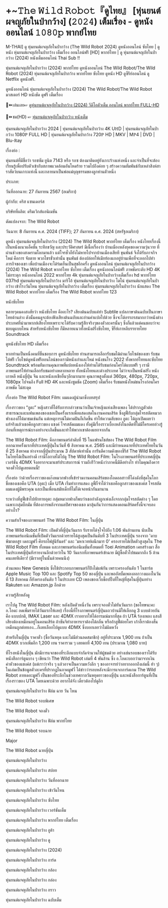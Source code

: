 # +~𝚃𝚑𝚎 𝚆𝚒𝚕𝚍 𝚁𝚘𝚋𝚘𝚝『ดูไทย』 [หุ่นยนต์ผจญภัยในป่ากว้าง] (𝟸𝟶𝟸𝟺) เต็มเรื่อง - ดูหนังออนไลน์ 𝟷𝟶𝟾𝟶𝚙 พากย์ไทย

M-THAI] ดู หุ่นยนต์ผจญภัยในป่ากว้าง (The Wild Robot 2024) ดูหนังออนไลน์ ซับไทย | ดูหนัง หุ่นยนต์ผจญภัยในป่ากว้าง เต็มเรื่อง ออนไลน์ฟรี [HD] พากย์ไทย | ดู หุ่นยนต์ผจญภัยในป่ากว้าง (2024) หนังเต็มออนไลน์ Thai Sub !!

หุ่นยนต์ผจญภัยในป่ากว้าง (2024) พากย์ไทย ดูหนังออนไลน์ The Wild Robot/The Wild Robot (2024) หุ่นยนต์ผจญภัยในป่ากว้าง พากย์ไทย ซับไทย ดูหนัง HD ดูซีรีย์ออนไลน์ ดู Netflix ดูหนังฟรี.

ดูหนังออนไลน์ หุ่นยนต์ผจญภัยในป่ากว้าง (2024) The Wild Robot/The Wild Robot มาสเตอร์ HD หนังชัด ดูฟรี เต็มเรื่อง


🔗⏩เล่นเลย☞ [ดูหุ่นยนต์ผจญภัยในป่ากว้าง (2024) วีดีโอตัวเต็ม ออนไลน์ พากย์ไทย FULL-HD](https://t.co/S9RDQbDjBe)

🔗⏩ชม(HD) ☞ [หุ่นยนต์ผจญภัยในป่ากว้าง  หนังเต็ม](https://t.co/S9RDQbDjBe)


หุ่นยนต์ผจญภัยในป่ากว้าง 2024 | หุ่นยนต์ผจญภัยในป่ากว้าง 4K UℍD | หุ่นยนต์ผจญภัยในป่ากว้าง 1080ℙ FULL HD | หุ่นยนต์ผจญภัยในป่ากว้าง 720ℙ HD | MKV | Mℙ4 | DVD | Blu-ℝay


เรื่องย่อ :

หุ่นยนต์ที่มีชื่อว่า รอซซัม ยูนิต 7143 หรือ รอซ ต้องมาติดอยู่ยังเกาะร้างแห่งหนึ่ง และจำเป็นที่จะต้องเรียนรู้เพื่อปรับตัวเข้ากับสภาพแวดล้อมอันโหดร้าย รวมไปถึงค่อย ๆ สร้างความสัมพันธ์กับเหล่าสิงห์สาราสัตว์บนเกาะแห่งนี้ และกลายมาเป็นพ่อแม่บุญธรรมของลูกห่านตัวหนึ่ง


ประเภท:

วันที่ออกฉาย: 27 กันยายน 2567 (อเมริกา)

ผู้กำกับ: คริส แซนเดอร์ส

บริษัทที่ผลิต: ดรีมเวิกส์แอนิเมชัน

ดัดแปลงจาก: The Wild Robot

วันฉาย: 8 กันยายน ค.ศ. 2024 (TIFF); 27 กันยายน ค.ศ. 2024 (สหรัฐอเมริกา)


ดูหนัง หุ่นยนต์ผจญภัยในป่ากว้าง (2024) The Wild Robot พากย์ไทย เต็มเรื่อง หนังไทยเรื่องนี้เป็นหนังแนวแอ็คชั่น ระทึกขวัญ และประวัติศาสตร์ มีเนื้อเรื่องว่า บ้านเมืองหลังยุคของความวุ่นวาย ที่ผ่านช่วงของสงครามโลกมาแล้ว แต่โจรชั่วก็ยังไม่หายไปจากบ้านเมืองเสียที ขุนพันธ์ จึงได้รับภาจกิจใหม่ คือการ จับตาย พวกโชรขั่วเท่านั้น ขุนพันธ์ ต้องปล่อยให้เมียท้องแกอยู่บ้านเพือที่จะออกไปทำภารกิจของเขา เพื่อบ้านเมืองจะได้ร่มเย็นเป็นสุขอีกครั้ง ดูหนังออนไลน์ หุ่นยนต์ผจญภัยในป่ากว้าง (2024) The Wild Robot พากย์ไทย ซับไทย เต็มเรื่อง ดูหนังออนไลน์ฟรี ภาพชัดระดับ HD 4K ไม่กระตุก หนังออนไลน์ 2022 พากย์ไทย 4k หุ่นยนต์ผจญภัยในป่ากว้างเต็มเรื่อง hd พากย์ไทย 037hd หุ่นยนต์ผจญภัยในป่ากว้าง มาริโอ้ หุ่นยนต์ผจญภัยในป่ากว้าง โตโน่ หุ่นยนต์ผจญภัยในป่ากว้าง เข้าโรงวันไหน หุ่นยนต์ผจญภัยในป่ากว้าง เต็มเรื่อง หุ่นยนต์ผจญภัยในป่ากว้าง นักแสดง The Wild Robot พากย์ไทย เต็มเรื่อง The Wild Robot พากย์ไทย 123


หนังซับไทย

หลายๆคนคงสงสัยว่า หนังซับไทย คืออะไร? เสียงต้นฉบับแต่ทำ Subtile แปลภาษาต้นฉบับเป็นภาษาไทยด้านล่าง ดังนั้นคนดูจะต้องฟังเสียงต้นฉบับและอ่านคำแปลไปด้วย ซึ่งจะได้อรรถรสมากกว่าหนังต่างประเทศที่นำมาพากย์เสียงไทยเพราะจะได้รับความรู้สึกจริงๆของตัวละครนั้นๆ ซึ่งก็แล้วแต่คนชอบว่าจะชอบดูแบบไหน สำหรับหนังซับไทย ก็มีหลายแนวทั้งหนังฝรั่งซับไทย, ซีรี่ย์เกาหลีบรรยายไทย Soundtrack


ดูหนังซับไทย HD เต็มเรื่อง

หากท่านเป็นหนึ่งคนที่ชื่นชอบการ ดูหนังซับไทย ท่านสามารถเลือกรับชมได้ผ่านเว็บไซต์ของเขา  รับชมได้ฟรี เว็บไซต์ดูหนังฟรีออนไลน์ของเรามีหนังเก่าและใหม่ หนังชนโรง 2022 ทั้งพากย์ไทยและซับไทย Soundtrack พร้อมทีมงานคุณภาพที่แปลหนังเองให้ท่านได้รับชมก่อนใครได้แบบฟรี ๆ เรามีภาพยนตร์ให้ท่านเลือกรับชมอย่างหลากหลาย ทั้งหนังไทยและต่างประเทศ ไม่ว่าจะเป็นหนังฝรั่ง หนังเกาหลี หนังญี่ปุ่น จีน และหนังเอเชียอื่นๆอีกมากมาย คุณภาพสูงตั้งแต่ 360px, 480px, 720px, 1080px ไปจนถึง Full HD 4K และหนังซูมชัด (Zoom) เต็มเรื่อง รับชมหนังใหม่ชนโรงก่อนใคร ภาพชัด ไม่สะดุด


เรื่องย่อ The Wild Robot Film:  ผมแดงผู้นำมาซึ่งบทสรุป

เรื่องราวของ “อูตะ” หญิงสาวที่ได้รับการกล่าวขานว่าเป็นเจ้าหญิงแห่งเสียงเพลง ได้ปรากฏตัวต่อสาธารณะและแฟนเพลงของเธอเป็นครั้งแรกเพื่อแสดงสดในงานคอนเสิร์ต ซึ่งลูฟี่กับกลุ่มโจรสลัดหมวกฟางเองก็ได้มาชมเช่นกัน แต่เหตุการณ์ไม่คาดฝันก็เกิดขึ้น ทำให้ความลับของ อูตะ ได้ถูกเปิดเผยว่าแท้จริงแล้วเธอคือลูกสาวของ แชงค์ โจรสลัดผมแดง ทั้งคู่มีเรื่องราวเบื้องหลังในอดีตที่ไม่มีใครเคยล่วงรู้ ก่อนที่เหตุการณ์บางอย่างจะเกิดขึ้นและทำให้พวกเขาต้องแยกจากกัน

The Wild Robot Film:  คือภาพยนตร์ลำดับที่ 15 ในแฟรนไชส์ของ The Wild Robot Film ออกฉายครั้งแรกที่ประเทศญี่ปุ่นในวันที่ 6 สิงหาคม พ.ศ. 2565 และมีกำหนดฉายที่ประเทศไทยในวันที่ 25 สิงหาคม ห่างจากญี่ปุ่นประมาณ 3 สัปดาห์เท่านั้น การันตีความดังของซีรีส์ The Wild Robot ในไทยได้เป็นอย่างดี
เรามีโอกาสได้ไปดู The Wild Robot Film:  ในโรงภาพยนตร์ที่ประเทศญี่ปุ่น เวอร์ชั่น 4DMX จึงอยากจะมาแชร์ประสบการณ์ รวมถึงรีวิวหนังว่าภาคนี้มีดีอย่างไร ทำไมคุณถึงควรจองตั๋วไปดูเลยตอนนี้!


เรื่องย่อ
ว่าด้วยเรื่องราวของแก๊งหมวกฟางที่เข้าร่วมงานคอนเสิร์ตของไอดอลสาวที่โด่งดังที่สุดในโลก ชื่อของเธอคือ UTA (อุตะ) เมื่อ UTA เริ่มทำการแสดง ลูฟี่ก็จำได้ว่าเธอคือลูกสาวของแชงค์ส โจรสลัดผมแดงผู้มีพระคุณ และเป็นเพื่อนสมัยเด็กที่ไม่ได้เจอหน้ากันมานาน

ระหว่างที่ลูฟี่เข้าไปทักทายอุตะ กลุ่มหมวกฟางก็พบว่าเธอกำลังถูกเพ่งเล็งจากกลุ่มโจรสลัดต่าง ๆ โดยเฉพาะกลุ่มบิ๊กมัม ที่ต้องการพลังจากผลปิศาจของเธอ มาลุ้นกันว่าการแสดงคอนเสิร์ตครั้งนี้จะจบลงอย่างไร?


ความสำเร็จของภาพยนตร์ The Wild Robot Film:  ในญี่ปุ่น

The Wild Robot Film:  เปิดตัวที่ญี่ปุ่นวันแรก รับรายได้จุใจไปถึง 1.06 พันล้านเยน นับเป็นภาพยนตร์แอนิเมชั่นที่เปิดตัววันแรกด้วยรายได้สูงสุดเป็นอันดับที่ 3 ในประเทศญี่ปุ่น รองจาก 'ดาบพิฆาตอสูร เดอะมูฟวี่ ศึกรถไฟสู่นิรันดร์' และ 'มหาเวทย์ผนึกมาร 0' ครองรายได้เปิดตัวสูงสุดใน The Wild Robot Film ทั้งหมด และภาพยนตร์แอนิเมชันทั้งหมดที่ Toei Animation เคยสร้างมา สื่อในประเทศญี่ปุ่นยังรายงานอีกด้วยว่าใน 10 วันแรกที่ภาพยนตร์เข้าฉาย มีผู้ซื้อตั๋วไปชมมากถึง 5 ล้านคนเลยทีเดียว! (มีเราอยู่ในนั้นด้วยคนนึง)

ส่วนเพลง New Genesis ซึ่งใช้ประกอบภาพยนตร์ก็ปังไม่แพ้กัน เพราะครองอันดับ 1 ในชาร์ต Apple Music Top 100 และ Spotify Top 50 ของญี่ปุ่น และพออัลบั้มเพลงออกวางแผงในวันที่ 13 สิงหาคม ก็ยังครองอันดับ 1 ในประเภท CD เพลงของเว็บช็อปปิ้งที่ใหญ่ที่สุดในญี่ปุ่นอย่าง Rakuten และ Amazon.jp อีกด้วย


ความรู้สึกหลังดู

เราไปดู The Wild Robot Film:  หลังเปิดตัวหนึ่งวัน เพราะจองตั๋วไม่ทันวันแรก (ขอโทษนะคะ อ.โอดะ อดเพิ่มรายได้วันแรกให้เลย) เรื่องนี้ที่โรงภาพยนตร์ญี่ปุ่นแถวบ้านมีให้เลือกดู 3 แบบด้วยกันคือ แบบปกติ, IMAX Laser และ 4DMX เราอยากให้ได้อารมณ์มากที่สุด ถ้า UTA ร้องเพลง แสงสีเสียงต้องเหมือนอยู่ในคอนเสิร์ต ถ้าซันจิทำอาหารเราต้องได้กลิ่น หรือถ้าลูฟี่ต่อยใคร เก้าอี้เราต้องสั่นเหมือนถูกต่อยเอง...ก็เลยเลือกไปดูแบบ 4DMX ซึ่งบอกเลยว่าไม่ผิดหวัง

สำหรับในญี่ปุ่น ราคาตั๋ว (ซื้อวันหยุด และไม่มีส่วนลดสมาชิก) อยู่ที่ประมาณ 1,900 เยน ถ้าเป็น 4DMX บวกเพิ่มอีก 1,200 เยน ราคารวม ๆ เลยตกที่ 4,100 เยน (ประมาณ 1,080 บาท)

ที่โรงหนังในญี่ปุ่น มักมีการแจกของที่ระลึกแบบจำกัดจำนวนให้ผู้ชมด้วย อย่างเช่นรอบของเราได้รับหนังสือการ์ตูนบาง ๆ เขียนว่า The Wild Robot เล่มที่ 4 พันล้าน ซึ่ง อ.โอดะบอกว่ามาจากเงินค่าหัวของแชงค์ส (แต่เราว่าจริง ๆ แล้วอาจเป็นความหวังลึก ๆ ของอาจารย์ว่าอยากออกถึงเล่มนี้ ฮ่า ๆ) ในเล่มเป็นข้อมูลตัวละครที่ปรากฎในภาคมูฟวี่ ได้ข่าวว่ารอบหลังจะมีการแจกการ์ดเกม The Wild Robot ลายเดอะมูฟวี่ เป็นของที่ระลึกในช่วงเทศกาลวันหยุดยาวของญี่ปุ่น และหนังสือการ์ตูนที่เป็นเรื่องราวของ UTA โดยเฉพาะด้วย อยากได้จัง เดี๋ยวต้องไปดูอีก


หุ่นยนต์ผจญภัยในป่ากว้าง ฟิล์ม  ฉาย วัน ไหน

The Wild Robot รอบพิเศษ

The Wild Robot จองตั๋ว

หุ่นยนต์ผจญภัยในป่ากว้าง ฟิล์ม  พากย์ไทย

The Wild Robot รอบฉาย

Major

The Wild Robot ฉายญี่ปุ่น

หุ่นยนต์ผจญภัยในป่ากว้าง

หุ่นยนต์ผจญภัยในป่ากว้าง สปอย

หุ่นยนต์ผจญภัยในป่ากว้าง วันที่ออกฉาย

หุ่นยนต์ผจญภัยในป่ากว้าง เข้าวันไหน

หุ่นยนต์ผจญภัยในป่ากว้าง ซับไทย

หุ่นยนต์ผจญภัยในป่ากว้าง เวอร์ชันเต็ม

หุ่นยนต์ผจญภัยในป่ากว้าง พากย์ไทย เต็มเรื่อง

หุ่นยนต์ผจญภัยในป่ากว้าง อูต้า

หุ่นยนต์ผจญภัยในป่ากว้าง ดู

หุ่นยนต์ผจญภัยในป่ากว้าง (2024)

หุ่นยนต์ผจญภัยในป่ากว้าง การ์ด

หุ่นยนต์ผจญภัยในป่ากว้าง กล้อง

หุ่นยนต์ผจญภัยในป่ากว้าง กล่อง

หุ่นยนต์ผจญภัยในป่ากว้าง กราว

หุ่นยนต์ผจญภัยในป่ากว้าง ฉบับเต็ม
